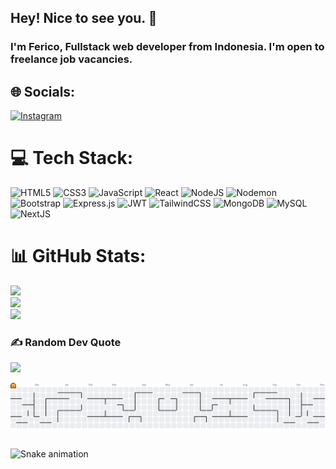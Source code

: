 ## Hey! Nice to see you. 👋

### I'm Ferico, Fullstack web developer from Indonesia. I'm open to freelance job vacancies.

## 🌐 Socials:

[![Instagram](https://img.shields.io/badge/Instagram-%23E4405F.svg?logo=Instagram&logoColor=white)](https://instagram.com/ferico5)

# 💻 Tech Stack:

![HTML5](https://img.shields.io/badge/html5-%23E34F26.svg?style=for-the-badge&logo=html5&logoColor=white) ![CSS3](https://img.shields.io/badge/css3-%231572B6.svg?style=for-the-badge&logo=css3&logoColor=white) ![JavaScript](https://img.shields.io/badge/javascript-%23323330.svg?style=for-the-badge&logo=javascript&logoColor=%23F7DF1E) ![React](https://img.shields.io/badge/react-%2320232a.svg?style=for-the-badge&logo=react&logoColor=%2361DAFB) ![NodeJS](https://img.shields.io/badge/node.js-6DA55F?style=for-the-badge&logo=node.js&logoColor=white) ![Nodemon](https://img.shields.io/badge/NODEMON-%23323330.svg?style=for-the-badge&logo=nodemon&logoColor=%BBDEAD) ![Bootstrap](https://img.shields.io/badge/bootstrap-%238511FA.svg?style=for-the-badge&logo=bootstrap&logoColor=white) ![Express.js](https://img.shields.io/badge/express.js-%23404d59.svg?style=for-the-badge&logo=express&logoColor=%2361DAFB) ![JWT](https://img.shields.io/badge/JWT-black?style=for-the-badge&logo=JSON%20web%20tokens) ![TailwindCSS](https://img.shields.io/badge/tailwindcss-%2338B2AC.svg?style=for-the-badge&logo=tailwind-css&logoColor=white) ![MongoDB](https://img.shields.io/badge/MongoDB-%234ea94b.svg?style=for-the-badge&logo=mongodb&logoColor=white) ![MySQL](https://img.shields.io/badge/mysql-4479A1.svg?style=for-the-badge&logo=mysql&logoColor=white) ![NextJS](	https://img.shields.io/badge/next%20js-000000?style=for-the-badge&logo=nextdotjs&logoColor=white)

# 📊 GitHub Stats:

![](https://github-readme-stats.vercel.app/api?username=Ferico5&theme=tokyonight&hide_border=false&include_all_commits=true&count_private=false)<br/>
![](https://nirzak-streak-stats.vercel.app/?user=Ferico5&theme=tokyonight&hide_border=false)<br/>
![](https://github-readme-stats.vercel.app/api/top-langs/?username=Ferico5&theme=tokyonight&hide_border=false&include_all_commits=true&count_private=false&layout=compact)

### ✍️ Random Dev Quote

![](https://quotes-github-readme.vercel.app/api?type=horizontal&theme=radical)

<picture>
  <source media="(prefers-color-scheme: dark)" srcset="https://raw.githubusercontent.com/Ferico5/Ferico5/output/pacman-contribution-graph-dark.svg">
  <source media="(prefers-color-scheme: light)" srcset="https://raw.githubusercontent.com/Ferico5/Ferico5/output/pacman-contribution-graph.svg">
  <img alt="pacman contribution graph" src="https://raw.githubusercontent.com/Ferico5/Ferico5/output/pacman-contribution-graph.svg">
</picture>

###

<img src="https://raw.githubusercontent.com/Ferico5/Ferico5/output/snake.svg" alt="Snake animation" />

###
